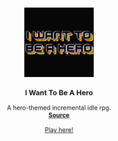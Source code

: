 <br />
<div align="center">
  <a href="https://github.com/Skeyne/I-want-to-be-a-hero">
    <img src="resources/misc/favicon.png" alt="Logo" width="160" height="160">
  </a>

<h3 align="center">I Want To Be A Hero</h3>

  <p align="center">
    A hero-themed incremental idle rpg.
    <br />
    <a href="https://github.com/Skeyne/I-want-to-be-a-hero"><strong>Source</strong></a>
    <br />
    <br />
    <a href="https://skeyne.github.io/I-want-to-be-a-hero/">Play here!</a>
  </p>
</div>
